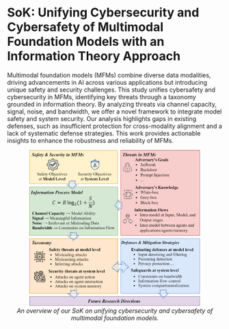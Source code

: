 # SoK: Unifying Cybersecurity and Cybersafety of Multimodal Foundation Models with an Information Theory Approach
Multimodal foundation models (MFMs) combine diverse data modalities, driving advancements in AI across various applications but introducing unique safety and security challenges. This study unifies cybersafety and cybersecurity in MFMs, identifying key threats through a taxonomy grounded in information theory. By analyzing threats via channel capacity, signal, noise, and bandwidth, we offer a novel framework to integrate model safety and system security. Our analysis highlights gaps in existing defenses, such as insufficient protection for cross-modality alignment and a lack of systematic defense strategies. This work provides actionable insights to enhance the robustness and reliability of MFMs.

<p align="center">
  <img src="sok.png" alt="overview" width="400">
  <br>
  <em>An overview of our SoK on unifying cybersecurity and cybersafety of multimodal foundation models.</em>
</p>
